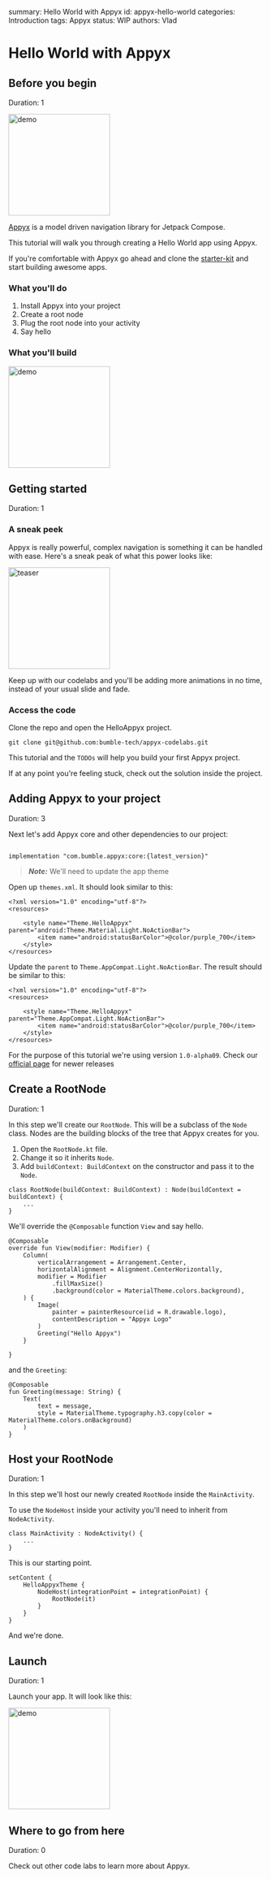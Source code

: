 summary: Hello World with Appyx
id: appyx-hello-world
categories: Introduction
tags: Appyx
status: WIP 
authors: Vlad

# Hello World with Appyx

<!-- ------------------------ -->
## Before you begin
Duration: 1

<img src="assets/logo.png" alt="demo" width="200"/>


[Appyx](https://bumble-tech.github.io/appyx/) is a model driven navigation library for Jetpack Compose.

This tutorial will walk you through creating a Hello World app using Appyx.

If you're comfortable with Appyx go ahead and clone the [starter-kit](https://github.com/bumble-tech/appyx-starter-kit) and start building awesome apps.

### What you'll do

1. Install Appyx into your project
2. Create a root node
3. Plug the root node into your activity
4. Say hello

### What you'll build

<img src="assets/hello_appyx_1.png" alt="demo" width="200"/>

<!-- ------------------------ -->
## Getting started
Duration: 1

### A sneak peek 

Appyx is really powerful, complex navigation is something it can be handled with ease.
Here's a sneak peak of what this power looks like:

<img src="assets/promoter.gif" alt="teaser" width="200"/>

Keep up with our codelabs and you'll be adding more animations in no time, instead of your usual slide and fade.

### Access the code

Clone the repo and open the HelloAppyx project.

```
git clone git@github.com:bumble-tech/appyx-codelabs.git

```

This tutorial and the `TODOs` will help you build your first Appyx project.

If at any point you're feeling stuck, check out the solution inside the project.

<!-- ------------------------ -->
## Adding Appyx to your project
Duration: 3

Next let's add Appyx core and other dependencies to our project:

```

implementation "com.bumble.appyx:core:{latest_version}"

```

> **_Note:_** We'll need to update the app theme

Open up `themes.xml`. It should look similar to this:

```
<?xml version="1.0" encoding="utf-8"?>
<resources>

    <style name="Theme.HelloAppyx" parent="android:Theme.Material.Light.NoActionBar">
        <item name="android:statusBarColor">@color/purple_700</item>
    </style>
</resources>

```

Update the `parent` to `Theme.AppCompat.Light.NoActionBar`.
The result should be similar to this:

```
<?xml version="1.0" encoding="utf-8"?>
<resources>

    <style name="Theme.HelloAppyx" parent="Theme.AppCompat.Light.NoActionBar">
        <item name="android:statusBarColor">@color/purple_700</item>
    </style>
</resources>
```

For the purpose of this tutorial we're using version `1.0-alpha09`.
Check our [official page](https://bumble-tech.github.io/appyx/) for newer releases

<!-- ------------------------ -->
## Create a RootNode
Duration: 1

In this step we'll create our `RootNode`. This will be a subclass of the `Node` class.
Nodes are the building blocks of the tree that Appyx creates for you.

1. Open the `RootNode.kt` file. 
2. Change it so it inherits `Node`.
3. Add `buildContext: BuildContext` on the constructor and pass it to the `Node`.

```
class RootNode(buildContext: BuildContext) : Node(buildContext = buildContext) {
    ...
}

```

We'll override the `@Composable` function `View` and say hello.

```
@Composable
override fun View(modifier: Modifier) {
    Column(
        verticalArrangement = Arrangement.Center,
        horizontalAlignment = Alignment.CenterHorizontally,
        modifier = Modifier
            .fillMaxSize()
            .background(color = MaterialTheme.colors.background),
    ) {
        Image(
            painter = painterResource(id = R.drawable.logo),
            contentDescription = "Appyx Logo"
        )
        Greeting("Hello Appyx")
    }

}

```

and the `Greeting`:

```
@Composable
fun Greeting(message: String) {
    Text(
        text = message,
        style = MaterialTheme.typography.h3.copy(color = MaterialTheme.colors.onBackground)
    )
}
```

<!-- ------------------------ -->
## Host your RootNode
Duration: 1

In this step we'll host our newly created `RootNode` inside the `MainActivity`.

To use the `NodeHost` inside your activity you'll need to inherit from `NodeActivity`.

```
class MainActivity : NodeActivity() {
    ...
}
```

This is our starting point.

```
setContent {
    HelloAppyxTheme {
        NodeHost(integrationPoint = integrationPoint) {
            RootNode(it)
        }
    }
}
```

And we're done.

<!-- ------------------------ -->
## Launch
Duration: 1

Launch your app. It will look like this:

<img src="assets/hello_appyx_1.png" alt="demo" width="200"/>

<!-- ------------------------ -->
## Where to go from here
Duration: 0

Check out other code labs to learn more about Appyx.